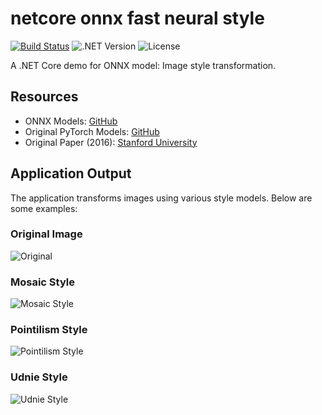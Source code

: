 
# netcore onnx fast neural style
[![Build Status](#)](link-to-build-status) ![.NET Version](#) ![License](#)

A .NET Core demo for ONNX model: Image style transformation. 

## Resources
- ONNX Models: [GitHub](https://github.com/onnx/models/tree/main/validated/vision/style_transfer/fast_neural_style)
- Original PyTorch Models: [GitHub](https://github.com/pytorch/examples/tree/main/fast_neural_style#models)
- Original Paper (2016): [Stanford University](https://cs.stanford.edu/people/jcjohns/papers/eccv16/JohnsonECCV16.pdf)

## Application Output
The application transforms images using various style models. Below are some examples:

### Original Image
![Original](/result/lion.jpeg)

### Mosaic Style
![Mosaic Style](/result/lion_mosaic.jpg)

### Pointilism Style
![Pointilism Style](/result/lion_pointilism.jpg)

### Udnie Style
![Udnie Style](/result/lion_udnie.jpg)
